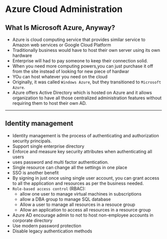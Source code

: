 # Azure Cloud Administration

## What Is Microsoft Azure, Anyway?

- Azure is cloud computing service that provides similar service to Amazon web services or Google Cloud Platform
- Traditionally business would have to host their own server using its own hardware
- Enterprise will had to pay someone to keep their connection solid.
- When you need more computing powers,you can just purchase it off from the site instead of looking for new piece of hardwar
- YOu can host whatever you need on the cloud
- Originally, it was called `Windows Azure`, but they transitioned to `Microsoft Azure`.
- Azure offers Active Directory which is hosted on Azure and it allows organization to have all those centralized administration features without requiring them to host their own AD.

---

## Identity management

- Identity management is the process of authenticating and authorization security principals.
- Support single enterprise directory
- Enforce and measure key security attributes when authenticating all users
- uses password and multi factor authentication.
- Single resource can change all the settings in one place
- SSO is another benefit
- By signing in just once using single user account, you can grant access to all the application and resources as per the business needed.
- `Role-based access control` (RBAC): 
    - allow one user to manage virtual machines in subscriptions
    - allow a DBA group to manage SQL database
    - Allow a user to manage all resources in a resouce group
    - Allow an application to access all resources in a resource group
- Azure AD encourage admin to not to host non-employee accounts in corporate directory
- Use modern password protection
- Disable legacy authentication methods